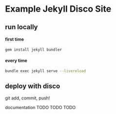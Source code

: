 # Example Jekyll Disco Site

## run locally

#### first time

```bash
gem install jekyll bundler
```

#### every time

```bash
bundle exec jekyll serve --livereload
```

## deploy with disco

git add, commit, push!

documentation TODO TODO TODO